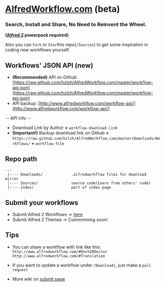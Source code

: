 [AlfredWorkflow.com](http://AlfredWorkflow.com 'Alfred 2 Workflows List') (beta)
====
### Search, Install and Share, No Need to Reinvent the Wheel.
 **([Alfred 2] powerpack required)**   
 
Also you can `Fork` or `Star`this repo(`/Sources`) to get some inspiration in coding new workflows yourself.

## Workflows' JSON API (new) 

* **(Recommended)** API on Github: [https://raw.github.com/hzlzh/AlfredWorkflow.com/master/workflow-api.json](https://raw.github.com/hzlzh/AlfredWorkflow.com/master/workflow-api.json)
* API backup: [http://www.alfredworkflow.com/workflow-api/](http://www.alfredworkflow.com/workflow-api/)

-- API info --  

* Download Link by Author **=** `workflow-download-link`   
* **(Important!)** Backup download link on Github **=** `https://raw.github.com/hzlzh/AlfredWorkflow.com/master/Downloads/Workflows/` **+** `workflow-file`

## Repo path

    --- 
     |---- Downloads/             .alfredworkflow files for download mirror   
     |---- Sources/               source code(Learn from others' code)                 
     |---- index/                 part of index page

## Submit your workflows

* Submit Alfred 2 Workflows -> [here](http://www.alfredworkflow.com/submit-alfred-workflow/)
* Submit Alfred 2 Themes -> Commmming soon!

## Tips 
* You can share a workflow with link like this:  
`http://www.alfredworkflow.com/#Dev%20Doctor`  
`http://www.alfredworkflow.com/#Translation`

* If you want to update a workflow under `/Downloads`, just make a `pull request`
* More wiki on [submit page](http://www.alfredworkflow.com/submit-alfred-workflow/)


[Alfred 2]: http://www.alfredapp.com/